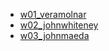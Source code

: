 * [w01_veramolnar](https://hiroyukisakamoto.github.io/rtp_sfpc_fall21/w01_veramolnar)
* [w02_johnwhiteney](https://hiroyukisakamoto.github.io/rtp_sfpc_fall21/w02_johnwhiteney/bin/w2_johnwhiteney.html)
* [w03_johnmaeda](https://hiroyukisakamoto.github.io/rtp_sfpc_fall21/w03_johnmaeda)
